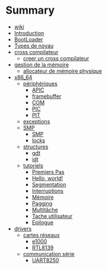 # Summary

- [wiki](./wiki.md)
- [Introduction](./introduction.md)
- [BootLoader](./bootloader.md)
- [Types de noyau](./types-de-kernel.md)
- [cross compilateur]()
	- [creer un cross compilateur](cross-compilation/creer-un-cross-compiler.md)
- [gestion de la mémoire]()
	- [allocateur de mémoire physique](allocateur-de-mémoire-physique.md)
- [x86_64](x86_64/index.md)
	- [périphériques]()
		- [APIC](x86_64/périphériques/APIC.md)
		- [framebuffer](x86_64/périphériques/framebuffer.md)
		- [COM](x86_64/périphériques/COM.md)
		- [PIC](x86_64/périphériques/PIC.md)
		- [PIT](x86_64/périphériques/PIT.md)
	- [exceptions](x86_64/exceptions.md)
	- [SMP]()
		- [SMP](x86_64/smp/SMP.md)
		- [locks](x86_64/smp/locks.md)
	- [structures]()
		- [gdt](x86_64/structures/GDT.md)
		- [idt](x86_64/structures/IDT.md)
	- [tutoriels]()
		- [Premiers Pas](x86_64/premiers-pas/00-introduction.md)
		- [Hello, world!](x86_64/premiers-pas/01-hello-world.md)
		- [Segmentation](x86_64/premiers-pas/02-segmentation.md)
		- [Interruptions](x86_64/premiers-pas/03-interuptions.md)
		- [Mémoire](x86_64/premiers-pas/04-memoire.md)
		- [Pagging](x86_64/premiers-pas/05-paging.md)
		- [Multitâche](x86_64/premiers-pas/06-multitache.md)
		- [Tache utilisateur](x86_64/premiers-pas/06-tache-utilisateur.md)
		- [Epilogue](x86_64/premiers-pas/06-epilogue.md)
- [drivers]()
	- [cartes réseaux]()
		- [e1000](drivers/cartes-réseaux/E1000.md)
		- [RTL8139](drivers/cartes-réseaux/RTL8139.md)
	- [communication série]()
		- [UART8250](drivers/communication-serie/UART8250.md)
